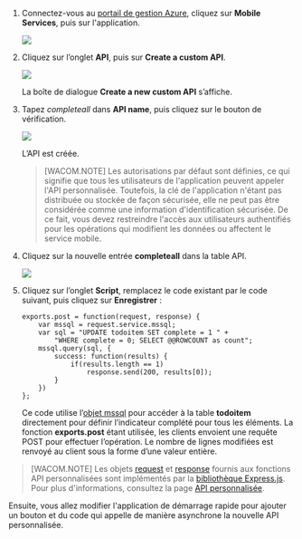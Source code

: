 1.  Connectez-vous au [portail de gestion Azure][portail de gestion Azure], cliquez sur **Mobile Services**, puis sur l'application.

    ![][0]

2.  Cliquez sur l’onglet **API**, puis sur **Create a custom API**.

    ![][1]

    La boîte de dialogue **Create a new custom API** s’affiche.

3.  Tapez *completeall* dans **API name**, puis cliquez sur le bouton de vérification.

    ![][2]

    L’API est créée.

    > [WACOM.NOTE] Les autorisations par défaut sont définies, ce qui signifie que tous les utilisateurs de l'application peuvent appeler l'API personnalisée. Toutefois, la clé de l'application n'étant pas distribuée ou stockée de façon sécurisée, elle ne peut pas être considérée comme une information d'identification sécurisée. De ce fait, vous devez restreindre l'accès aux utilisateurs authentifiés pour les opérations qui modifient les données ou affectent le service mobile.

4.  Cliquez sur la nouvelle entrée **completeall** dans la table API.

    ![][3]

5.  Cliquez sur l’onglet **Script**, remplacez le code existant par le code suivant, puis cliquez sur **Enregistrer** :

        exports.post = function(request, response) {
            var mssql = request.service.mssql;
            var sql = "UPDATE todoitem SET complete = 1 " + 
                "WHERE complete = 0; SELECT @@ROWCOUNT as count";
            mssql.query(sql, {
                success: function(results) {            
                    if(results.length == 1)                         
                        response.send(200, results[0]);         
                }
            })
        };

	Ce code utilise l’[objet mssql][objet mssql] pour accéder à la table **todoitem** directement pour définir l’indicateur complété pour tous les éléments. La fonction **exports.post** étant utilisée, les clients envoient une requête POST pour effectuer l’opération. Le nombre de lignes modifiées est renvoyé au client sous la forme d’une valeur entière.

> [WACOM.NOTE]
> Les objets [request][request] et [response][response] fournis aux fonctions API personnalisées sont implémentés par la [bibliothèque Express.js][bibliothèque Express.js]. Pour plus d'informations, consultez la page [API personnalisée][API personnalisée].

Ensuite, vous allez modifier l'application de démarrage rapide pour ajouter un bouton et du code qui appelle de manière asynchrone la nouvelle API personnalisée.



 

  [0]: ./media/mobile-services-create-custom-api/mobile-services-selection.png
  [1]: ./media/mobile-services-create-custom-api/mobile-custom-api-create.png
  [2]: ./media/mobile-services-create-custom-api/mobile-custom-api-create-dialog2.png
  [3]: ./media/mobile-services-create-custom-api/mobile-custom-api-select2.png



  [portail de gestion Azure]: https://manage.windowsazure.com/
  [objet mssql]: http://msdn.microsoft.com/fr-fr/library/windowsazure/jj554212.aspx
  [request]: http://msdn.microsoft.com/fr-fr/library/windowsazure/jj554218.aspx
  [response]: http://msdn.microsoft.com/fr-fr/library/windowsazure/dn303373.aspx
  [bibliothèque Express.js]: http://go.microsoft.com/fwlink/p/?LinkId=309046
  [API personnalisée]: http://msdn.microsoft.com/fr-fr/library/windowsazure/dn280974.aspx